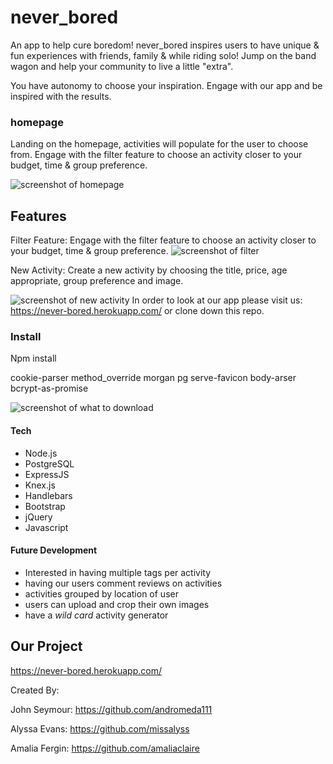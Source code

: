 # never_bored
An app to help cure boredom! never_bored inspires users to have unique & fun experiences with friends, family & while riding solo! Jump on the band wagon and help your community to live a little "extra". 


You have autonomy to choose your inspiration. Engage with our app and be inspired with the results. 

### homepage

Landing on the homepage, activities will populate for the user to choose from. Engage with the filter feature to choose an activity closer to your budget, time & group preference. 

![screenshot of homepage](https://cloud.githubusercontent.com/assets/24262724/25591068/f591d9c0-2e67-11e7-83c0-9c2d6ea9c546.png)

## Features 

Filter Feature: Engage with the filter feature to choose an activity closer to your budget, time & group preference. 
![screenshot of filter](https://cloud.githubusercontent.com/assets/24262724/25590720/87752ae2-2e66-11e7-808e-ce7e3dc1d824.png)


New Activity: Create a new activity by choosing the title, price, age appropriate, group preference and image. 

![screenshot of new activity](https://cloud.githubusercontent.com/assets/24262724/25591056/ea2d929a-2e67-11e7-9c4a-f582d336a728.png)
In order to look at our app please visit us: https://never-bored.herokuapp.com/ or clone down this repo. 

### Install 
Npm install 

cookie-parser
method_override
morgan
pg
serve-favicon 
body-arser
bcrypt-as-promise

![screenshot of what to download](http://allmyfiles/download-neverbored)



#### Tech

- Node.js
- PostgreSQL
- ExpressJS
- Knex.js
- Handlebars
- Bootstrap
- jQuery 
- Javascript 


#### Future Development 

- Interested in having multiple tags per activity 
- having our users comment reviews on activities 
- activities grouped by location of user 
- users can upload and crop their own images 
- have a *wild card* activity generator 

## Our Project 

https://never-bored.herokuapp.com/


Created By: 

John Seymour: https://github.com/andromeda111

Alyssa Evans: https://github.com/missalyss

Amalia Fergin: https://github.com/amaliaclaire



